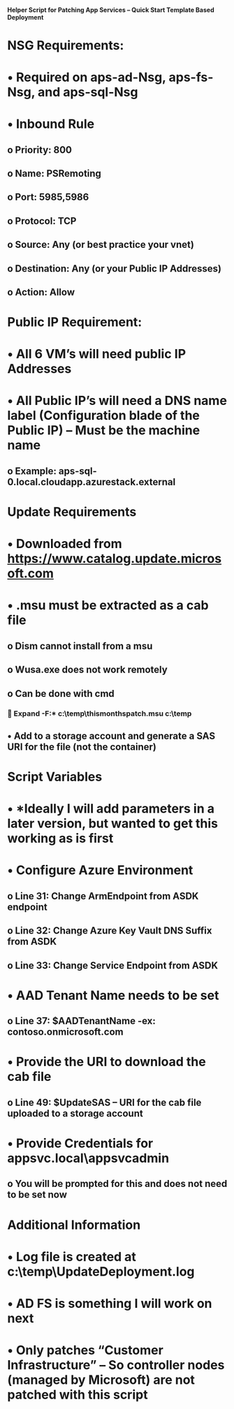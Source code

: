 #### Helper Script for Patching App Services – Quick Start Template Based Deployment

# NSG Requirements:
# •	Required on aps-ad-Nsg, aps-fs-Nsg, and aps-sql-Nsg
# •	Inbound Rule
## o	Priority: 800
## o	Name: PSRemoting
## o	Port: 5985,5986
## o	Protocol: TCP
## o	Source: Any (or best practice your vnet)
## o	Destination: Any (or your Public IP Addresses)
## o	Action: Allow
# Public IP Requirement:
# •	All 6 VM’s will need public IP Addresses
# •	All Public IP’s will need a DNS name label (Configuration blade of the Public IP) – Must be the machine name
## o	Example: aps-sql-0.local.cloudapp.azurestack.external
# Update Requirements
# •	Downloaded from https://www.catalog.update.microsoft.com 
# •	.msu must be extracted as a cab file
## o	Dism cannot install from a msu
## o	Wusa.exe does not work remotely
## o	Can be done with cmd
### 	Expand -F:* c:\temp\thismonthspatch.msu c:\temp
## •	Add to a storage account and generate a SAS URI for the file (not the container)
# Script Variables
# •	*Ideally I will add parameters in a later version, but wanted to get this working as is first
# •	Configure Azure Environment
## o	Line 31: Change ArmEndpoint from ASDK endpoint
## o	Line 32: Change Azure Key Vault DNS Suffix from ASDK 
## o	Line 33: Change Service Endpoint from ASDK
# •	AAD Tenant Name needs to be set
## o	Line 37: $AADTenantName -ex: contoso.onmicrosoft.com
# •	Provide the URI to download the cab file
## o	Line 49: $UpdateSAS – URI for the cab file uploaded to a storage account
# •	Provide Credentials for appsvc.local\appsvcadmin
## o	You will be prompted for this and does not need to be set now
# Additional Information
# •	Log file is created at c:\temp\UpdateDeployment.log
# •	AD FS is something I will work on next
# •	Only patches “Customer Infrastructure” – So controller nodes (managed by Microsoft) are not patched with this script
